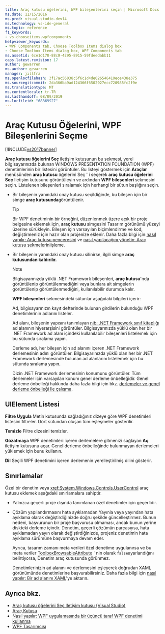 ```yaml
---
title: Araç kutusu öğelerini, WPF bileşenlerini seçin | Microsoft Docs
ms.date: 11/15/2016
ms.prod: visual-studio-dev14
ms.technology: vs-ide-general
ms.topic: reference
f1_keywords:
- vs.chooseitems.wpfcomponents
helpviewer_keywords:
- WPF Components tab, Choose Toolbox Items dialog box
- Choose Toolbox Items dialog box, WPF Components tab
ms.assetid: 6ce1d178-88c0-4295-8915-59fdeedabb11
caps.latest.revision: 17
author: gewarren
ms.author: gewarren
manager: jillfra
ms.openlocfilehash: 3f17ac56038c5f6c1d4de026546410ece438e375
ms.sourcegitcommit: 2da366ba9ad124366f6502927ecc720985fc2f9e
ms.translationtype: MT
ms.contentlocale: tr-TR
ms.lasthandoff: 08/09/2019
ms.locfileid: "68869927"
---
```

# <a name="choose-toolbox-items-wpf-components"></a>Araç Kutusu Öğelerini, WPF Bileşenlerini Seçme
[!INCLUDE[vs2017banner](../../includes/vs2017banner.md)]

**Araç kutusu öğelerini Seç** iletişim kutusunun bu sekmesi, yerel bilgisayarınızda bulunan WINDOWS PRESENTATION FOUNDATION (WPF) denetimlerinin bir listesini görüntüler. Bu listeyi göstermek için **Araçlar** menüsünden **araç kutusu** öğelerini Seç ' i seçerek **araç kutusu öğelerini Seç** Iletişim kutusunu görüntüleyin ve ardından **WPF bileşenleri** sekmesini seçin. Listelenen bileşenleri sıralamak için herhangi bir sütun başlığını seçin.

- Bir bileşenin yanındaki onay kutusu seçildiğinde, bu bileşen için bir simge **araç kutusunda**görüntülenir.

  > [!TIP]
  > Bir WPF denetiminin bir örneğini, düzenlenmek üzere açık bir proje belgesine eklemek için, **araç kutusu** simgesini Tasarım görünümü yüzeyi üzerine sürükleyin. Bileşen için varsayılan biçimlendirme ve kod, değiştirmeniz için hazır olan projenize eklenir. Daha fazla bilgi için [nasıl yapılır: Araç kutusu penceresini](https://msdn.microsoft.com/a022c3fe-298c-4a59-a48f-b050da90ebc2) ve [nasıl yapılacağını yönetin: Araç kutusu sekmelerini](https://msdn.microsoft.com/21285050-cadd-455a-b1f5-a2289a89c4db)işleme.

- Bir bileşenin yanındaki onay kutusu silinirse, ilgili simge **araç kutusundan kaldırılır.**

  > [!NOTE]
  > Bilgisayarınızda yüklü .NET Framework bileşenleri, **araç kutusu**'nda görüntülenip görüntülenmediğini veya bunlara ait simgelerin görüntülenip görüntülenmediğini, kullanılabilir durumda kalır.

  **WPF bileşenleri** sekmesindeki sütunlar aşağıdaki bilgileri içerir:

  Ad, bilgisayarınızın kayıt defterinde bulunan girdilerin bulunduğu WPF denetimlerinin adlarını listeler.

  Ad alanı, bileşenin yapısını tanımlayan [nib: .NET Framework sınıf kitaplığı](https://msdn.microsoft.com/6c4f3a62-6a0f-41f2-9d52-ee0b13686f29) ad alanının hiyerarşisini görüntüler. Bilgisayarınızda yüklü olan her bir .NET Framework ad alanı içindeki kullanılabilir bileşenleri listelemek için bu sütunda sıralama yapın.

  Derleme adı, her bileşen için ad alanını içeren .NET Framework derlemesinin adını görüntüler. Bilgisayarınızda yüklü olan her bir .NET Framework derlemesinde bulunan ad alanlarını listelemek için bu sütunda sıralama yapın.

  Dizin .NET Framework derlemesinin konumunu görüntüler. Tüm derlemeler için varsayılan konum genel derleme önbelleğidir. Genel derleme önbelleği hakkında daha fazla bilgi için bkz. [derlemeler ve genel derleme önbelleği Ile çalışma](https://msdn.microsoft.com/library/8a18e5c2-d41d-49ef-abcb-7c27e2469433).

## <a name="uielement-list"></a>UIElement Listesi
 **Filtre Uygula** Metin kutusunda sağladığınız dizeye göre WPF denetimleri listesini filtreler. Dört sütundan oluşan tüm eşleşmeler gösterilir.

 **Temizle** Filtre dizesini temizler.

 **Gözatmaya** WPF denetimleri içeren derlemelere gitmenizi sağlayan **Aç** iletişim kutusunu açar. Genel derleme önbelleğinde bulunmayan derlemeleri yüklemek için bunu kullanın.

 **Dil** Seçili WPF denetimini içeren derlemenin yerelleştirilmiş dilini gösterir.

## <a name="limitations"></a>Sınırlamalar
 Özel bir denetim veya <xref:System.Windows.Controls.UserControl> araç kutusu eklemek aşağıdaki sınırlamalara sahiptir.

- Yalnızca geçerli proje dışında tanımlanan özel denetimler için geçerlidir.

- Çözüm yapılandırmasını hata ayıklamadan Yayınla veya yayından hata ayıklama olarak değiştirdiğinizde doğru şekilde güncelleştirmez. Bunun nedeni, başvurunun bir proje başvurusu olmaması, ancak bunun yerine diskteki derleme içindir. Denetim, geçerli çözümün parçasıysa, hata ayıklamadan yayın olarak değiştirdiğinizde, projeniz denetimin hata ayıklama sürümüne başvurmaya devam eder.

  Ayrıca, tasarım zamanı meta verileri özel denetime uygulanırsa ve bu meta veriler [ToolboxBrowsableAttribute](/previous-versions/visualstudio/visual-studio-2010/bb547991(v=vs.100)) ' nin olarak `false`ayarlandığını belirtiyorsa, Denetim araç kutusunda görünmez.

  Denetimlerinizin ad alanını ve derlemesini eşleyerek doğrudan XAML görünümünde denetimlerine başvurabilirsiniz. Daha fazla bilgi için [nasıl yapılır: Bir ad alanını XAML](https://msdn.microsoft.com/6cda7c7a-369c-47dd-9c2d-13a35dcf737c)'ye aktarın.

## <a name="see-also"></a>Ayrıca bkz.

- [Araç kutusu öğelerini Seç Iletişim kutusu (Visual Studio)](https://msdn.microsoft.com/bd07835f-18a8-433e-bccc-7141f65263bb)
- [Araç Kutusu](../../ide/reference/toolbox.md)
- [Nasıl yapılır: WPF uygulamasında bir üçüncü taraf WPF denetimi kullanma](https://msdn.microsoft.com/f4c0b601-3818-4f9f-85e5-77905f3b427f)
- [WPF Tasarımcısı](https://msdn.microsoft.com/c6c65214-8411-4e16-b254-163ed4099c26)